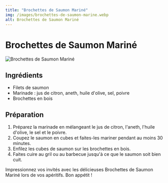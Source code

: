 ```yaml
---
title: "Brochettes de Saumon Mariné"
img: /images/brochettes-de-saumon-marine.webp
alt: Brochettes de Saumon Mariné
---
```


# Brochettes de Saumon Mariné

![Brochettes de Saumon Mariné](/images/brochettes-de-saumon-marine.webp)

## Ingrédients

-   Filets de saumon
-   Marinade : jus de citron, aneth, huile d'olive, sel, poivre
-   Brochettes en bois

## Préparation

1. Préparez la marinade en mélangeant le jus de citron, l'aneth, l'huile d'olive, le sel et le poivre.
2. Coupez le saumon en cubes et faites-les mariner pendant au moins 30 minutes.
3. Enfilez les cubes de saumon sur les brochettes en bois.
4. Faites cuire au gril ou au barbecue jusqu'à ce que le saumon soit bien cuit.

Impressionnez vos invités avec les délicieuses Brochettes de Saumon Mariné lors de vos apéritifs. Bon appétit !
